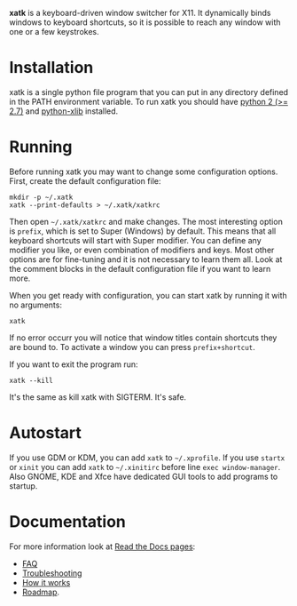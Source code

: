 __xatk__ is a keyboard-driven window switcher for X11. It dynamically
binds windows to keyboard shortcuts, so it is possible to reach any
window with one or a few keystrokes.

# Installation

xatk is a single python file program that you can put in any directory
defined in the PATH environment variable. To run xatk you should have
[python 2 (>= 2.7)](http://www.python.org) and
[python-xlib](http://python-xlib.sourceforge.net/) installed.

# Running

Before running xatk you may want to change some configuration options.
First, create the default configuration file:

    mkdir -p ~/.xatk
    xatk --print-defaults > ~/.xatk/xatkrc

Then open `~/.xatk/xatkrc` and make changes. The most interesting
option is `prefix`, which is set to Super (Windows) by default. This
means that all keyboard shortcuts will start with Super modifier. You
can define any modifier you like, or even combination of modifiers and
keys. Most other options are for fine-tuning and it is not necessary
to learn them all. Look at the comment blocks in the default
configuration file if you want to learn more.

When you get ready with configuration, you can start xatk by running
it with no arguments:

    xatk

If no error occurr you will notice that window titles contain
shortcuts they are bound to. To activate a window you can press
`prefix+shortcut`.

If you want to exit the program run:

    xatk --kill

It's the same as kill xatk with SIGTERM. It's safe.

# Autostart

If you use GDM or KDM, you can add `xatk` to `~/.xprofile`. If you use
`startx` or `xinit` you can add `xatk` to `~/.xinitirc` before line
`exec window-manager`. Also GNOME, KDE and Xfce have dedicated GUI
tools to add programs to startup.

# Documentation

For more information look at [Read the Docs pages](http://xatk.readthedocs.org/en/latest/):

 * [FAQ](FAQ.md)
 * [Troubleshooting](Troubleshooting.md)
 * [How it works](HowItWorks.md)
 * [Roadmap](Roadmap.md).
